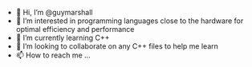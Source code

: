 - 👋 Hi, I’m @guymarshall
- 👀 I’m interested in programming languages close to the hardware for optimal efficiency and performance
- 🌱 I’m currently learning C++
- 💞️ I’m looking to collaborate on any C++ files to help me learn
- 📫 How to reach me ...

<!---
guymarshall/guymarshall is a ✨ special ✨ repository because its `README.md` (this file) appears on your GitHub profile.
You can click the Preview link to take a look at your changes.
--->
